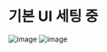 # 기본 UI 세팅 중


![image](https://user-images.githubusercontent.com/106857769/186197425-e1195e3b-eeb1-47a1-9ac5-dd3e2119e00d.png)
![image](https://user-images.githubusercontent.com/106857769/186197557-4d2b50ac-0ac7-4709-b5e4-d308f7970b34.png)
